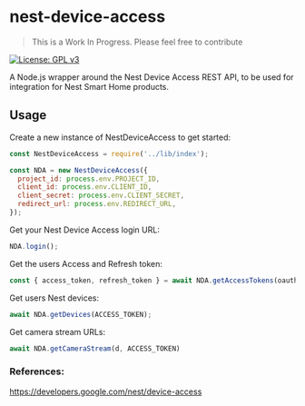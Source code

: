 # nest-device-access

> This is a Work In Progress.  Please feel free to contribute

[![License: GPL v3](https://img.shields.io/badge/License-GPLv3-blue.svg)](https://www.gnu.org/licenses/gpl-3.0) 

A Node.js wrapper around the Nest Device Access REST API, to be used for integration for Nest Smart Home products.

## Usage

Create a new instance of NestDeviceAccess to get started:
```js
const NestDeviceAccess = require('../lib/index');

const NDA = new NestDeviceAccess({
  project_id: process.env.PROJECT_ID,
  client_id: process.env.CLIENT_ID,
  client_secret: process.env.CLIENT_SECRET,
  redirect_url: process.env.REDIRECT_URL,
});
```

Get your Nest Device Access login URL:

```js
NDA.login();
```

Get the users Access and Refresh token:

```js
const { access_token, refresh_token } = await NDA.getAccessTokens(oauth_code);
```

Get users Nest devices:

```js
await NDA.getDevices(ACCESS_TOKEN);
```

Get camera stream URLs:

```js
await NDA.getCameraStream(d, ACCESS_TOKEN)
```

### References:

https://developers.google.com/nest/device-access
